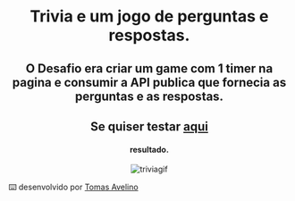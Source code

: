 <div align="center">
  
# Trivia e um jogo de perguntas e respostas.

## O Desafio era criar um game com 1 timer na pagina e consumir a API publica que fornecia as perguntas e as respostas.
  
## Se quiser testar [aqui](https://trivia-game-tomas.vercel.app/)

#### resultado.

![triviagif](https://github.com/tomasavelino0/trivia-game/assets/104459944/0ef9d70e-1c10-4d62-9b5d-882becede481)
 </div>
 
 ⌨️ desenvolvido por [Tomas Avelino](https://www.linkedin.com/in/tomas-avelino-6b1547238/)
